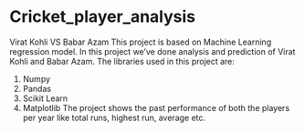 # Cricket_player_analysis
Virat Kohli VS Babar Azam
This project is based on Machine Learning regression model. In this project we’ve done analysis and prediction of Virat Kohli and Babar Azam.
The libraries used in this project are:
1. Numpy
2. Pandas
3. Scikit Learn 
4. Matplotlib
The project shows the past performance of both the players per year like total runs, highest run, average etc.


